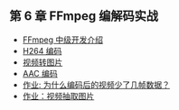 ## 第 6 章 FFmpeg 编解码实战

- [FFmpeg 中级开发介绍]()
- [H264 编码]()
- [视频转图片]()
- [AAC 编码]()
- [作业: 为什么编码后的视频少了几帧数据？]()
- [作业：视频抽取图片]()

